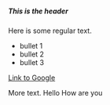 ##### This is the header 

Here is some regular text.

* bullet 1
* bullet 2
* bullet 3

[Link to Google](http://www.google.com)

More text.
Hello How are you


